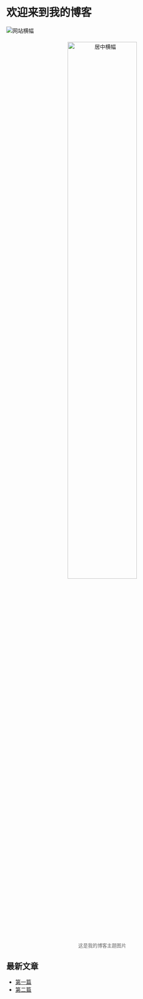 # 欢迎来到我的博客

![网站横幅](img/banner.jpg)

<div style="text-align: center; margin: 20px 0;">
  <img src="img/banner.jpg" alt="居中横幅" style="width: 60%; border-radius: 10px;" />
  <p style="color: #666; font-size: 0.9em;">这是我的博客主题图片</p>
</div>

## 最新文章
- [第一篇](posts/article1.md)
- [第二篇](posts/article2.md)